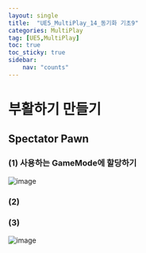 ```yaml
---
layout: single
title:  "UE5_MultiPlay_14_동기화 기초9"
categories: MultiPlay
tag: [UE5,MultiPlay]
toc: true
toc_sticky: true
sidebar:
    nav: "counts"
---
```


# 부활하기 만들기

## Spectator Pawn 

### (1) 사용하는 GameMode에 할당하기 
![image](https://github.com/silverlnng/MultiTeamProject/assets/112385982/a9bd0021-563b-4979-a686-36f222b271cd)

### (2) 


### (3)

![image](https://github.com/silverlnng/MultiTeamProject/assets/112385982/c040e425-7842-43a6-afa6-c44a34e9d6aa)
